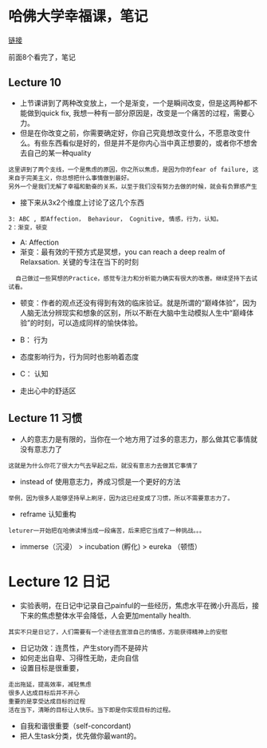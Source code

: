 # 哈佛大学幸福课，笔记

[链接](https://www.bilibili.com/video/av9916586/)

前面8个看完了，笔记

## Lecture 10

* 上节课讲到了两种改变放上，一个是渐变，一个是瞬间改变，但是这两种都不能做到quick fix, 我想一种有一部分原因是，改变是一个痛苦的过程，需要心力。
* 但是在你改变之前，你需要确定好，你自己究竟想改变什么，不愿意改变什么。有些东西看似是好的，但是并不是你内心当中真正想要的，或者你不想舍去自己的某一种quality
```
这里讲到了两个支线，一个是焦虑的原因，你之所以焦虑，是因为你的fear of failure, 这来自于完美主义，你总想把什么事情做到最好。
另外一个是我们无解了幸福和勤奋的关系，以至于我们没有努力去做的时候，就会有负罪感产生
```

* 接下来从3x2个维度上讨论了这几个东西
```
3: ABC , 即Affection， Behaviour， Cognitive, 情感，行为，认知。
2：渐变，顿变
```

 * A: Affection
  * 渐变：最有效的干预方式是冥想，you can reach a deep realm of Relaxsation. 关键的专注在当下的时刻
  ```
    自己做过一些冥想的Practice，感觉专注力和分析能力确实有很大的改善。继续坚持下去试试看。
  ```
  * 顿变：作者的观点还没有得到有效的临床验证。就是所谓的“巅峰体验”，因为人脑无法分辨现实和想象的区别，所以不断在大脑中生动模拟人生中“巅峰体验”的时刻，可以造成同样的愉快体验。
  
* B： 行为
 * 态度影响行为，行为同时也影响着态度
 
* C： 认知
 * 走出心中的舒适区
 
 ## Lecture 11 习惯
 * 人的意志力是有限的，当你在一个地方用了过多的意志力，那么做其它事情就没有意志力了
 ```
 这就是为什么你花了很大力气去早起之后，就没有意志力去做其它事情了
 ```
 
 * instead of 使用意志力，养成习惯是一个更好的方法
 ```
 举例，因为很多人能够坚持早上刷牙，因为这已经变成了习惯，所以不需要意志力了。
 ```

* reframe 认知重构

```
leturer一开始把在哈佛读博当成一段痛苦，后来把它当成了一种挑战。。。
```

* immerse（沉浸） > incubation (孵化) > eureka （顿悟）


# Lecture 12 日记

* 实验表明，在日记中记录自己painful的一些经历，焦虑水平在微小升高后，接下来的焦虑整体水平会降低，人会更加mentally health.
```
其实不只是日记了，人们需要有一个途径去宣泄自己的情感，方能获得精神上的安慰
```
* 日记功效：连贯性，产生story而不是碎片
* 如何走出自卑、习得性无助，走向自信
* 设置目标是很重要，

```
走出拖延，提高效率，减轻焦虑
很多人达成目标后并不开心
重要的是享受达成目标的过程
活在当下，清晰的目标让人快乐。当下即是你实现目标的过程。
```
* 自我和谐很重要（self-concordant)
* 把人生task分类，优先做你最want的。



